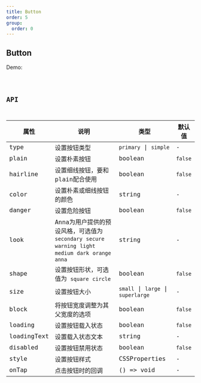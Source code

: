 ```yaml
---
title: Button
order: 5
group:
  order: 0
---
```


## Button

Demo:

<code src="./button/index.tsx" />

## API

| 属性 | 说明 | 类型 | 默认值 |
| --- | --- | ---- | --- |
| type | 设置按钮类型 | `primary` \| `simple` | - |
| plain | 设置朴素按钮 | boolean | `false` |
| hairline | 设置细线按钮，要和plain配合使用 | boolean | `false` |
| color | 设置朴素或细线按钮的颜色 | string | - |
| danger | 设置危险按钮 | boolean | `false` |
| look | Anna为用户提供的预设风格，可选值为 `secondary` `secure` `warning` `light` `medium` `dark` `orange` `anna` | string | - |
| shape | 设置按钮形状，可选值为 `square` `circle` | boolean | `false` |
| size | 设置按钮大小 | `small` \| `large` \| `superlarge` | - |
| block | 将按钮宽度调整为其父宽度的选项 | boolean | `false` |
| loading | 设置按钮载入状态 | boolean | `false` |
| loadingText | 设置载入状态文本 | string | - |
| disabled | 设置按钮禁用状态 | boolean | `false` |
| style | 设置按钮样式 | CSSProperties | - |
| onTap | 点击按钮时的回调 | () => void | - |

